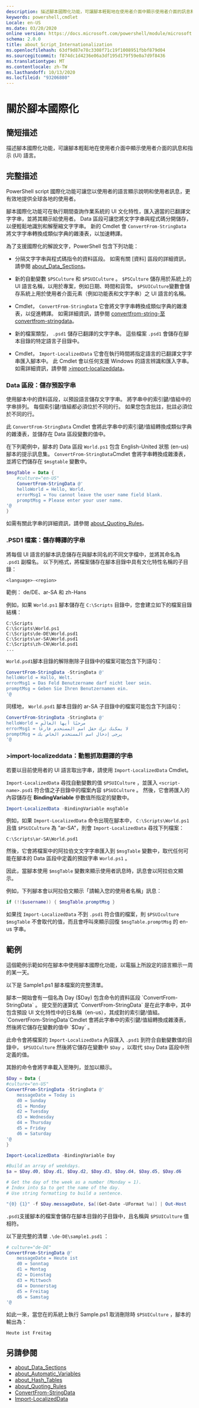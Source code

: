 ```yaml
---
description: 描述腳本國際化功能，可讓腳本輕鬆地在使用者介面中顯示使用者介面的訊息和指示 (UI) 語言。
keywords: powershell,cmdlet
Locale: en-US
ms.date: 03/20/2020
online version: https://docs.microsoft.com/powershell/module/microsoft.powershell.core/about/about_script_internationalization?view=powershell-6&WT.mc_id=ps-gethelp
schema: 2.0.0
title: about_Script_Internationalization
ms.openlocfilehash: 63df9d87e78c3308f71c19f1008951fbbf879d04
ms.sourcegitcommit: f874dc1d4236e06a3df195d179f59e0a7d9f8436
ms.translationtype: MT
ms.contentlocale: zh-TW
ms.lasthandoff: 10/13/2020
ms.locfileid: "93206880"
---
```

# <a name="about-script-internationalization"></a>關於腳本國際化

## <a name="short-description"></a>簡短描述
描述腳本國際化功能，可讓腳本輕鬆地在使用者介面中顯示使用者介面的訊息和指示 (UI) 語言。

## <a name="long-description"></a>完整描述

PowerShell script 國際化功能可讓您以使用者的語言顯示說明和使用者訊息，更有效地提供全球各地的使用者。

腳本國際化功能可在執行期間查詢作業系統的 UI 文化特性，匯入適當的已翻譯文字字串，並將其顯示給使用者。 Data 區段可讓您將文字字串與程式碼分開儲存，以便輕鬆地識別和解壓縮文字字串。 新的 Cmdlet 會 `ConvertFrom-StringData` 將文字字串轉換成類似字典的雜湊表，以加速轉譯。

為了支援國際化的解說文字，PowerShell 包含下列功能：

- 分隔文字字串與程式碼指令的資料區段。 如需有關 [資料] 區段的詳細資訊，請參閱 [about_Data_Sections](about_Data_Sections.md)。

- 新的自動變數 `$PSCulture` 和 `$PSUICulture` 。 `$PSCulture` 儲存用於系統上的 UI 語言名稱，以用於專案，例如日期、時間和貨幣。 `$PSUICulture`變數會儲存系統上用於使用者介面元素（例如功能表和文字字串）之 UI 語言的名稱。

- Cmdlet， `ConvertFrom-StringData` 它會將文字字串轉換成類似字典的雜湊表，以促進轉譯。 如需詳細資訊，請參閱 [convertfrom-string-至 convertfrom-stringdata](xref:Microsoft.PowerShell.Utility.ConvertFrom-StringData)。

- 新的檔案類型， `.psd1` 儲存已翻譯的文字字串。 這些檔案 `.psd1` 會儲存在腳本目錄的特定語言子目錄中。

- Cmdlet， `Import-LocalizedData` 它會在執行時間將指定語言的已翻譯文字字串匯入腳本中。 此 Cmdlet 會以任何支援 Windows 的語言辨識和匯入字串。 如需詳細資訊，請參閱 [>import-localizeddata](xref:Microsoft.PowerShell.Utility.Import-LocalizedData)。

### <a name="the-data-section-storing-default-strings"></a>Data 區段：儲存預設字串

使用腳本中的資料區段，以預設語言儲存文字字串。 將字串中的索引鍵/值組中的字串排列。 每個索引鍵/值組都必須位於不同的行。 如果您包含批註，批註必須位於不同的行。

此 `ConvertFrom-StringData` Cmdlet 會將此字串中的索引鍵/值組轉換成類似字典的雜湊表，並儲存在 Data 區段變數的值中。

在下列範例中，腳本的 Data 區段 `World.ps1` 包含 English-United 狀態 (en-us) 腳本的提示訊息集。 `ConvertFrom-StringData`Cmdlet 會將字串轉換成雜湊表，並將它們儲存在 `$msgtable` 變數中。

```powershell
$msgTable = Data {
    #culture="en-US"
    ConvertFrom-StringData @'
    helloWorld = Hello, World.
    errorMsg1 = You cannot leave the user name field blank.
    promptMsg = Please enter your user name.
'@
}
```

如需有關此字串的詳細資訊，請參閱 [about_Quoting_Rules](about_Quoting_Rules.md)。

### <a name="psd1-files-storing-translated-strings"></a>.PSD1 檔案：儲存轉譯的字串

將每個 UI 語言的腳本訊息儲存在與腳本同名的不同文字檔中，並將其命名為 `.psd1` 副檔名。 以下列格式，將檔案儲存在腳本目錄中具有文化特性名稱的子目錄：

`<language>-<region>`

範例： de/DE、ar-SA 和 zh-Hans

例如，如果 `World.ps1` 腳本儲存在 `C:\Scripts` 目錄中，您會建立如下的檔案目錄結構：

```
C:\Scripts
C:\Scripts\World.ps1
C:\Scripts\de-DE\World.psd1
C:\Scripts\ar-SA\World.psd1
C:\Scripts\zh-CN\World.psd1
...
```

`World.psd1`腳本目錄的解除刪除子目錄中的檔案可能包含下列語句：

```powershell
ConvertFrom-StringData -StringData @'
helloWorld = Hallo, Welt.
errorMsg1 = Das Feld Benutzername darf nicht leer sein.
promptMsg = Geben Sie Ihren Benutzernamen ein.
'@
```

同樣地， `World.psd1` 腳本目錄的 ar-SA 子目錄中的檔案可能包含下列語句：

```powershell
ConvertFrom-StringData -StringData @'
helloWorld = مرحبًا أيها العالَم
errorMsg1 = لا يمكنك ترك حقل اسم المستخدم فارغًا
promptMsg = يرجى إدخال اسم المستخدم الخاص بك
'@
```

### <a name="import-localizeddata-dynamic-retrieval-of-translated-strings"></a>>import-localizeddata：動態抓取翻譯的字串

若要以目前使用者的 UI 語言取出字串，請使用 `Import-LocalizedData` Cmdlet。

`Import-LocalizedData` 尋找自動變數的值 `$PSUICulture` ，並匯入 `<script-name>.psd1` 符合值之子目錄中的檔案內容 `$PSUICulture` 。 然後，它會將匯入的內容儲存在 **BindingVariable** 參數值所指定的變數中。

```powershell
Import-LocalizedData -BindingVariable msgTable
```

例如，如果 `Import-LocalizedData` 命令出現在腳本中， `C:\Scripts\World.ps1` 且值 `$PSUICulture` 為 "ar-SA"，則會 `Import-LocalizedData` 尋找下列檔案：

`C:\Scripts\ar-SA\World.psd1`

然後，它會將檔案中的阿拉伯文文字字串匯入到 `$msgTable` 變數中，取代任何可能在腳本的 Data 區段中定義的預設字串 `World.ps1` 。

因此，當腳本使用 `$msgTable` 變數來顯示使用者訊息時，訊息會以阿拉伯文顯示。

例如，下列腳本會以阿拉伯文顯示「請輸入您的使用者名稱」訊息：

```powershell
if (!($username)) { $msgTable.promptMsg }
```

如果找 `Import-LocalizedData` 不到 `.psd1` 符合值的檔案，則 `$PSUIculture` `$msgTable` 不會取代的值，而且會呼叫來顯示回復 `$msgTable.promptMsg` 的 en-us 字串。

## <a name="examples"></a>範例

這個範例示範如何在腳本中使用腳本國際化功能，以電腦上所設定的語言顯示一周的某一天。

以下是 Sample1.ps1 腳本檔案的完整清單。

腳本一開始會有一個名為 Day ($Day) 包含命令的資料區段 `ConvertFrom-StringData` 。 提交至的運算式 `ConvertFrom-StringData` 是在此字串中，其中包含預設 UI 文化特性中的日名稱（en-us），其成對的索引鍵/值組。 `ConvertFrom-StringData`Cmdlet 會將此字串中的索引鍵/值組轉換成雜湊表，然後將它儲存在變數的值中 `$Day` 。

此命令會將檔案的 `Import-LocalizedData` 內容匯入 `.psd1` 到符合自動變數值的目錄中， `$PSUICulture` 然後將它儲存在變數中 `$Day` ，以取代 `$Day` Data 區段中所定義的值。

其餘的命令會將字串載入至陣列，並加以顯示。

```powershell
$Day = Data {
#culture="en-US"
ConvertFrom-StringData -StringData @'
    messageDate = Today is
    d0 = Sunday
    d1 = Monday
    d2 = Tuesday
    d3 = Wednesday
    d4 = Thursday
    d5 = Friday
    d6 = Saturday
'@
}

Import-LocalizedData -BindingVariable Day

#Build an array of weekdays.
$a = $Day.d0, $Day.d1, $Day.d2, $Day.d3, $Day.d4, $Day.d5, $Day.d6

# Get the day of the week as a number (Monday = 1).
# Index into $a to get the name of the day.
# Use string formatting to build a sentence.

"{0} {1}" -f $Day.messageDate, $a[(Get-Date -UFormat %u)] | Out-Host
```

`.psd1`支援腳本的檔案會儲存在腳本目錄的子目錄中，且名稱與 `$PSUICulture` 值相符。

以下是完整的清單 `.\de-DE\sample1.psd1` ：

```powershell
# culture="de-DE"
ConvertFrom-StringData @'
    messageDate = Heute ist
    d0 = Sonntag
    d1 = Montag
    d2 = Dienstag
    d3 = Mittwoch
    d4 = Donnerstag
    d5 = Freitag
    d6 = Samstag
'@
```

如此一來，當您在的系統上執行 Sample.ps1 取消刪除時 `$PSUICulture` ，腳本的輸出為：

```Output
Heute ist Freitag
```

## <a name="see-also"></a>另請參閱

- [about_Data_Sections](about_Data_Sections.md)
- [about_Automatic_Variables](about_Automatic_Variables.md)
- [about_Hash_Tables](about_Hash_Tables.md)
- [about_Quoting_Rules](about_Quoting_Rules.md)
- [ConvertFrom-StringData](xref:Microsoft.PowerShell.Utility.ConvertFrom-StringData)
- [Import-LocalizedData](xref:Microsoft.PowerShell.Utility.Import-LocalizedData)
